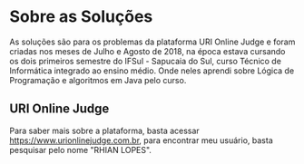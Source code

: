 # Sobre as Soluções

As soluções são para os problemas da plataforma URI Online Judge e foram criadas nos meses de Julho e Agosto de 2018, na época estava cursando os dois primeiros semestre do IFSul - Sapucaia do Sul, curso Técnico de Informática integrado ao ensino médio. Onde neles aprendi sobre Lógica de Programação e algoritmos em Java pelo curso.

## URI Online Judge

Para saber mais sobre a plataforma, basta acessar https://www.urionlinejudge.com.br, para encontrar meu usuário, basta pesquisar pelo nome "RHIAN LOPES".


